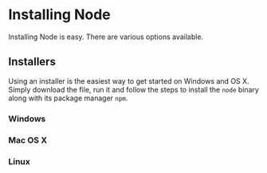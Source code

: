 # Installing Node
Installing Node is easy. There are various options available.

## Installers
Using an installer is the easiest way to get started on Windows and OS X. Simply download the file, run it and follow the steps to install the `node` binary along with its package manager `npm`.

### Windows

### Mac OS X

### Linux

